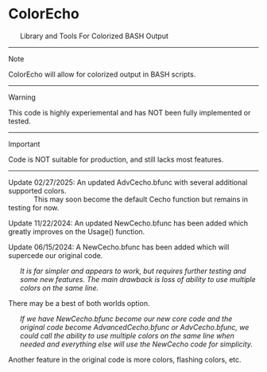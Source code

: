 # ColorEcho
<ul>
 Library and Tools For Colorized BASH Output
</ul>
 <hr>

> [!NOTE]
> ColorEcho will allow for colorized output in BASH scripts.
<hr>

> [!WARNING]
> This code is highly experiemental and has NOT been fully implemented or tested.
> <hr>

> [!IMPORTANT]
> Code is NOT suitable for production, and still lacks most features.
<hr>

<p>
Update 02/27/2025: An updated AdvCecho.bfunc with several additional supported colors. <br>
 &nbsp;&nbsp;&nbsp;&nbsp;&nbsp;&nbsp;&nbsp;&nbsp;&nbsp;&nbsp;&nbsp;&nbsp; This may soon become the default Cecho function but remains in testing for now. <br>
</p>
<p>
Update 11/22/2024: An updated NewCecho.bfunc has been added which greatly improves on the Usage() function. <br>
</p>
<p>
Update 06/15/2024: A NewCecho.bfunc has been added which will supercede our original code. <br>
 <ul><i>
 It is far simpler and appears to work, but requires further testing and some new features. The main drawback is loss of ability to use multiple colors on the same line. 
 </i></ul>
</p><p>
 
There may be a best of both worlds option.  <br>
<ul><i>
 If we have NewCecho.bfunc become our new core code and the original code become AdvancedCecho.bfunc or AdvCecho.bfunc, we could call the ability to use multiple colors on the same line when needed and everything else will use the NewCecho code for simplicity.
</i></ul>
</p><p>
 
Another feature in the original code is more colors, flashing colors, etc.
</p>
